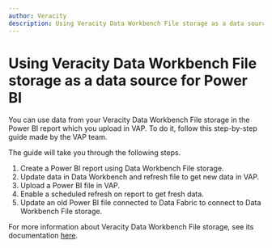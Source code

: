 ```yaml
---
author: Veracity
description: Using Veracity Data Workbench File storage as a data source for Power BI
---
```


# Using Veracity Data Workbench File storage as a data source for Power BI


You can use data from your Veracity Data Workbench File storage in the Power BI report which you upload in VAP. To do it, follow this step-by-step guide made by the VAP team.


The guide will take you through the following steps.
1. Create a Power BI report using Data Workbench File storage.
2. Update data in Data Workbench and refresh file to get new data in VAP.
3. Upload a Power BI file in VAP.
4. Enable a scheduled refresh on report to get fresh data.
5. Update an old Power BI file connected to Data Fabric to connect to Data Workbench File storage.

For more information about Veracity Data Workbench File storage, see its documentation [here](https://developer.veracity.com/docs/section/dataworkbench/datacatalogue). 
